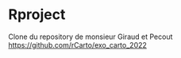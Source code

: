 # Rproject
Clone du repository de monsieur Giraud et Pecout https://github.com/rCarto/exo_carto_2022
